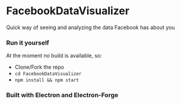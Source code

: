 # FacebookDataVisualizer
Quick way of seeing and analyzing the data Facebook has about you

### Run it yourself
At the moment no build is available, so:
- Clone/Fork the repo
- `cd FacebookDataVisualizer`
- `npm install && npm start`

### Built with Electron and Electron-Forge
